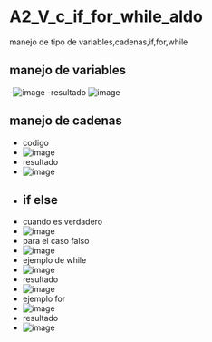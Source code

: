 # A2_V_c_if_for_while_aldo
manejo de tipo de variables,cadenas,if,for,while
## manejo de variables
-![image](https://github.com/user-attachments/assets/9bbd4f45-b74f-416d-b108-177da315d842)
-resultado
![image](https://github.com/user-attachments/assets/03cb8bfd-9283-4061-ba5a-42a666a8b64b)
## manejo de cadenas
- codigo
- ![image](https://github.com/user-attachments/assets/11c5a5b4-a42e-40e4-8b85-1c36a505e28b)
- resultado
- ![image](https://github.com/user-attachments/assets/417093a4-164f-4f3e-9bb4-05c4c49d2097)
- ## if else
- cuando es verdadero
- ![image](https://github.com/user-attachments/assets/7cb448ac-3976-4eab-ac3a-1e7d46c29b5a)
- para el caso falso
- ![image](https://github.com/user-attachments/assets/f93b38e4-8a1d-4de2-a293-ec3e0cc7e8e1)
- ejemplo de while
- ![image](https://github.com/user-attachments/assets/1b664452-8c6b-4349-a1be-dc7270d15268)
- resultado
- ![image](https://github.com/user-attachments/assets/59924c1f-0195-4670-8781-c4c90f16fe89)
- ejemplo for
- ![image](https://github.com/user-attachments/assets/78f292e8-d048-4abe-9dd5-daa6b0741512)
- resultado
- ![image](https://github.com/user-attachments/assets/6308130a-7080-42d5-af2e-9ff2f72f88ec)





  

